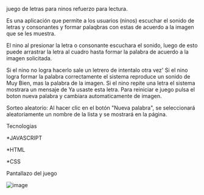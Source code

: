 juego de letras para ninos refuerzo para lectura.

Es una aplicación que permite a los usuarios (ninos) escuchar el sonido de letras y consonantes y formar palaqbras con estas de acuerdo a la imagen que se les muestra.

El nino al presionar la letra o consonante escuchara el sonido, luego de esto puede arrastrar la letra al cuadro hasta formar la palabra de acuerdo a la imagen solicitada.

Si el nino no logra hacerlo sale un letrero de intentalo otra vez'
Si el nino logra formar la palabra correctamente el sistema reproduce un sonido de Muy Bien, mas la palabra de la imagen.
Si el nino repite una letra el sistema mostrara un mensaje de Ya usaste esta letra.
Para reiniciar e juego pulsa el boton nueva palabra y cambiara automaticamente de imagen.

Sorteo aleatorio: Al hacer clic en el botón "Nueva palabra", se seleccionará aleatoriamente un nombre de la lista y se mostrará en la página.

Tecnologias

*JAVASCRIPT

*HTML

*CSS

Pantallazo del juego

![image](https://github.com/user-attachments/assets/3ad5049d-c559-40d0-a6c4-633dfd7d7e86)
